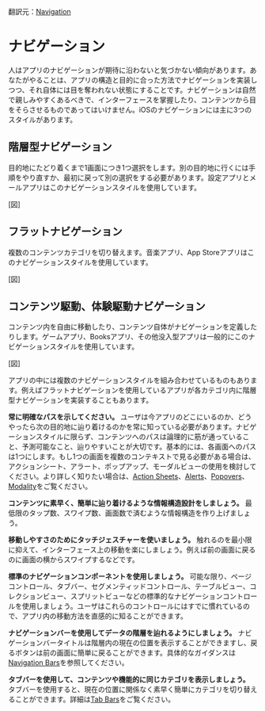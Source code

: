 翻訳元：[Navigation](https://developer.apple.com/design/human-interface-guidelines/ios/app-architecture/navigation/)

# ナビゲーション

人はアプリのナビゲーションが期待に沿わないと気づかない傾向があります。あなたがやることは、アプリの構造と目的に合った方法でナビゲーションを実装しつつ、それ自体には目を奪われない状態にすることです。ナビゲーションは自然で親しみやすくあるべきで、インターフェースを掌握したり、コンテンツから目をそらさせるものであってはいけません。iOSのナビゲーションには主に3つのスタイルがあります。

## 階層型ナビゲーション

目的地にたどり着くまで1画面につき1つ選択をします。別の目的地に行くには手順をやり直すか、最初に戻って別の選択をする必要があります。設定アプリとメールアプリはこのナビゲーションスタイルを使用しています。

[図]

## フラットナビゲーション

複数のコンテンツカテゴリを切り替えます。音楽アプリ、App Storeアプリはこのナビゲーションスタイルを使用しています。

[図]

## コンテンツ駆動、体験駆動ナビゲーション

コンテンツ内を自由に移動したり、コンテンツ自体がナビゲーションを定義したりします。ゲームアプリ、Booksアプリ、その他没入型アプリは一般的にこのナビゲーションスタイルを使用しています。

[図]

アプリの中には複数のナビゲーションスタイルを組み合わせているものもあります。例えばフラットナビゲーションを使用しているアプリが各カテゴリ内に階層型ナビゲーションを実装することもあります。

**常に明確なパスを示してください。** ユーザは今アプリのどこにいるのか、どうやったら次の目的地に辿り着けるのかを常に知っている必要があります。ナビゲーションスタイルに限らず、コンテンツへのパスは論理的に筋が通っていること、予測可能なこと、辿りやすいことが大切です。基本的には、各画面へのパスは1つにします。もし1つの画面を複数のコンテキストで見る必要がある場合は、アクションシート、アラート、ポップアップ、モーダルビューの使用を検討してください。より詳しく知りたい場合は、[Action Sheets](https://developer.apple.com/design/human-interface-guidelines/ios/views/action-sheets/)、[Alerts](https://developer.apple.com/design/human-interface-guidelines/ios/views/alerts/)、[Popovers](https://developer.apple.com/design/human-interface-guidelines/ios/views/popovers/)、[Modality](https://developer.apple.com/design/human-interface-guidelines/ios/app-architecture/modality/)をご覧ください。

**コンテンツに素早く、簡単に辿り着けるような情報構造設計をしましょう。** 最低限のタップ数、スワイプ数、画面数で済むような情報構造を作り上げましょう。

**移動しやすさのためにタッチジェスチャーを使いましょう。** 触れるのを最小限に抑えて、インターフェース上の移動を楽にしましょう。例えば前の画面に戻るのに画面の横からスワイプするなどです。

**標準のナビゲーションコンポーネントを使用しましょう。** 可能な限り、ページコントロール、タブバー、セグメンティッドコントロール、テーブルビュー、コレクションビュー、スプリットビューなどの標準的なナビゲーションコントロールを使用しましょう。ユーザはこれらのコントロールにはすでに慣れているので、アプリ内の移動方法を直感的に知ることができます。

**ナビゲーションバーを使用してデータの階層を辿れるようにしましょう。** ナビゲーションバータイトルは階層内の現在の位置を表示することができますし、戻るボタンは前の画面に簡単に戻ることができます。具体的なガイダンスは[Navigation Bars](https://developer.apple.com/design/human-interface-guidelines/ios/bars/navigation-bars/)を参照してください。

**タブバーを使用して、コンテンツや機能的に同じカテゴリを表示しましょう。** タブバーを使用すると、現在の位置に関係なく素早く簡単にカテゴリを切り替えることができます。詳細は[Tab Bars](https://developer.apple.com/design/human-interface-guidelines/ios/bars/tab-bars/)をご覧ください。